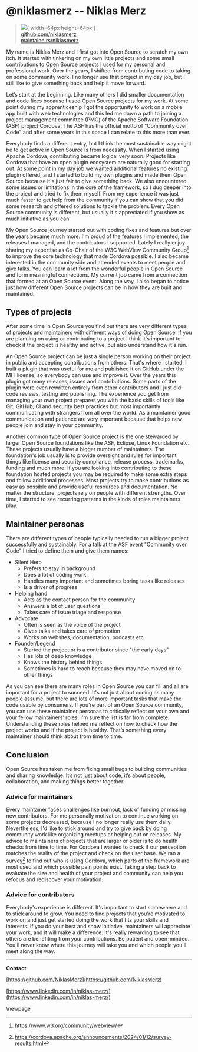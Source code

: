 # @niklasmerz -- Niklas Merz

> ![](https://github.com/niklasmerz.png){ width=64px height=64px }  
> [github.com/niklasmerz](https://github.com/niklasmerz)  
> [maintaine.rs/niklasmerz](https://maintaine.rs/niklasmerz)

My name is Niklas Merz and I first got into Open Source to scratch my own itch. It started with tinkering on my own little projects and some small contributions to Open Source projects I used for my personal and professional work. Over the years, I shifted from contributing code to taking on some community work. I no longer use that project in my day job, but I still like to give something back and help it move forward.

Let’s start at the beginning. Like many others I did smaller documentation and code fixes because I used Open Source projects for my work. At some point during my apprenticeship I got the opportunity to work on a mobile app built with web technologies and this led me down a path to joining a project management committee (PMC) of the Apache Software Foundation (ASF) project Cordova. The ASF has the official motto of "Community over Code" and after some years in this space I can relate to this more than ever.

Everybody finds a different entry, but I think the most sustainable way might be to get active in Open Source is from necessity. When I started using Apache Cordova, contributing became logical very soon. Projects like Cordova that have an open plugin ecosystem are naturally good for starting out. At some point in my day job we wanted additional features no existing plugin offered, and I started to build my own plugins and made them Open Source because it's just fair to give something back. We also encountered some issues or limitations in the core of the framework, so I dug deeper into the project and tried to fix them myself. From my experience it was just much faster to get help from the community if you can show that you did some research and offered solutions to tackle the problem. Every Open Source community is different, but usually it's appreciated if you show as much initiative as you can.

My Open Source journey started out with coding fixes and features but over the years became much more. I'm proud of the features I implemented, the releases I managed, and the contributors I supported. Lately I really enjoy sharing my expertise as Co-Chair of the W3C WebView Community Group[^289] to improve the core technology that made Cordova possible. I also became interested in the community side and attended events to meet people and give talks. You can learn a lot from the wonderful people in Open Source and form meaningful connections. My current job came from a connection that formed at an Open Source event. Along the way, I also began to notice just how different Open Source projects can be in how they are built and maintained.

## Types of projects

After some time in Open Source you find out there are very different types of projects and maintainers with different ways of doing Open Source. If you are planning on using or contributing to a project I think it's important to check if the project is healthy and active, but also understand how it's run.

An Open Source project can be just a single person working on their project in public and accepting contributions from others. That's where I started. I built a plugin that was useful for me and published it on GitHub under the MIT license, so everybody can use and improve it. Over the years this plugin got many releases, issues and contributions. Some parts of the plugin were even rewritten entirely from other contributors and I just did code reviews, testing and publishing. The experience you get from managing your own project prepares you with the basic skills of tools like Git, GitHub, CI and security best practices but most importantly communicating with strangers from all over the world. As a maintainer good communication and patience are very important because that helps new people join and stay in your community.

Another common type of Open Source project is the one stewarded by larger Open Source foundations like the ASF, Eclipse, Linux Foundation etc. These projects usually have a bigger number of maintainers. The foundation's job usually is to provide oversight and rules for important things like license and security compliance, release process, trademarks, funding and much more. If you are looking into contributing to these foundation hosted projects you may be required to make some extra steps and follow additional processes. Most projects try to make contributions as easy as possible and provide useful resources and documentation. No matter the structure, projects rely on people with different strengths. Over time, I started to see recurring patterns in the kinds of roles maintainers play.

## Maintainer personas

There are different types of people typically needed to run a bigger project successfully and sustainably. For a talk at the ASF event "Community over Code" I tried to define them and give them names:

- Silent Hero
  - Prefers to stay in background
  - Does a lot of coding work
  - Handles many important and sometimes boring tasks like releases
  - Is a driver of progress
- Helping hand
  - Acts as the contact person for the community
  - Answers a lot of user questions
  - Takes care of issue triage and response
- Advocate
  - Often is seen as the voice of the project
  - Gives talks and takes care of promotion
  - Works on websites, documentation, podcasts etc.
- Founder/Legend
  - Started the project or is a contributor since "the early days"
  - Has lots of deep knowledge
  - Knows the history behind things
  - Sometimes is hard to reach because they may have moved on to other things

As you can see there are many roles in Open Source you can fill and all are important for a project to succeed. It's not just about coding as many people assume, but there are lots of more important tasks that make the code usable by consumers. If you're part of an Open Source community, you can use these maintainer personas to critically reflect on your own and your fellow maintainers’ roles. I'm sure the list is far from complete. Understanding these roles helped me reflect on how to check how the project works and if the project is healthy. That’s something every maintainer should think about from time to time.

## Conclusion

Open Source has taken me from fixing small bugs to building communities and sharing knowledge. It’s not just about code, it’s about people, collaboration, and making things better together.

### Advice for maintainers

Every maintainer faces challenges like burnout, lack of funding or missing new contributors. For me personally motivation to continue working on some projects decreased, because I no longer really use them daily. Nevertheless, I'd like to stick around and try to give back by doing community work like organizing meetups or helping out on releases. My advice to maintainers of projects that are larger or older is to do health checks from time to time. For Cordova I wanted to check if our perception matches the reality of the project and check on the user base. We ran a survey[^288] to find out who is using Cordova, which parts of the framework are most used and which possible pain points exist. Taking a step back to evaluate the size and health of your project and community can help you refocus and rediscover your motivation.

### Advice for contributors

Everybody's experience is different. It's important to start somewhere and to stick around to grow. You need to find projects that you're motivated to work on and just get started doing the work that fits your skills and interests. If you do your best and show initiative, maintainers will appreciate your work, and it will make a difference. It's really rewarding to see that others are benefiting from your contributions. Be patient and open-minded. You'll never know where this journey will take you and which people you'll meet along the way.

---

**Contact**

[https://github.com/NiklasMerz](https://github.com/NiklasMerz)

[https://www.linkedin.com/in/niklas-merz/](https://www.linkedin.com/in/niklas-merz/)

\newpage


[^288]: https://cordova.apache.org/announcements/2024/01/12/survey-results.html
[^289]: https://www.w3.org/community/webview/
